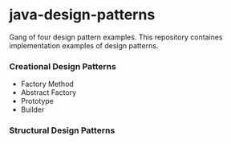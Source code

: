 # java-design-patterns
Gang of four design pattern examples. This repository containes implementation examples of design patterns.

### Creational Design Patterns
 - Factory Method
 - Abstract Factory
 - Prototype
 - Builder

### Structural Design Patterns
